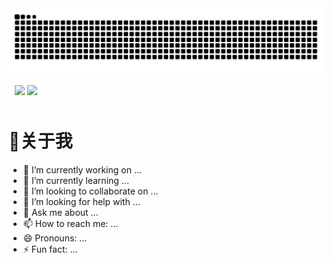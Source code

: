 <picture>
  <source media="(prefers-color-scheme: dark)" srcset="https://raw.githubusercontent.com/Lambdua/Lambdua/output/github-contribution-grid-snake-dark.svg">
  <source media="(prefers-color-scheme: light)" srcset="https://raw.githubusercontent.com/Lambdua/Lambdua/output/github-contribution-grid-snake.svg">
  <img alt="github contribution grid snake animation" src="https://raw.githubusercontent.com/Lambdua/Lambdua/output/github-contribution-grid-snake.svg">
</picture>

<div style="display: flex; justify-content: space-between; align-items: center; padding: 10px;">
    <div >
        <img height="170px" src="https://github-readme-stats.vercel.app/api/top-langs/?username=Lambdua&layout=compact&langs_count=8" />
      <span>  </span>
         <img height="170px" src="https://github-readme-streak-stats.herokuapp.com/?user=Lambdua" />
    </div>
</div>



# 🥱关于我

- 🔭 I’m currently working on ...
- 🌱 I’m currently learning ...
- 👯 I’m looking to collaborate on ...
- 🤔 I’m looking for help with ...
- 💬 Ask me about ...
- 📫 How to reach me: ...
- 😄 Pronouns: ...
- ⚡ Fun fact: ...

